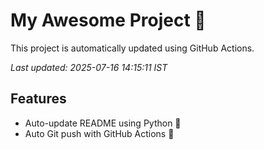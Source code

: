 # My Awesome Project 🚀

This project is automatically updated using GitHub Actions.

_Last updated: 2025-07-16 14:15:11 IST_

## Features
- Auto-update README using Python 🐍
- Auto Git push with GitHub Actions 🤖
